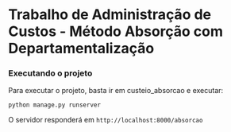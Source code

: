 Trabalho de Administração de Custos - Método Absorção com Departamentalização
===============

### Executando o projeto ###

Para executar o projeto, basta ir em custeio_absorcao e executar:
```
python manage.py runserver
```

O servidor responderá em `http://localhost:8000/absorcao`
